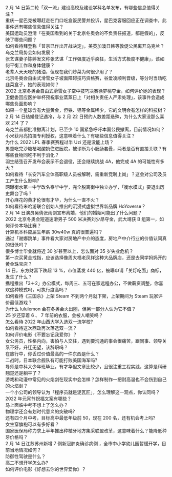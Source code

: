 2 月 14 日第二轮「双一流」建设高校及建设学科名单发布，有哪些信息值得关注？  
重庆一星巴克被曝赶走在门口吃盒饭民警并投诉，星巴克客服回应正在调查中，此事件还有哪些信息值得关注？  
美国运动员澄清「在美国看到的关于北京冬奥会的不负责任报道，都是假的」，反映了哪些问题？  
如何看待拜登称「普京已作出开战决定」，美英加澳日韩等敦促公民离开乌克兰？乌克兰局势会如何发展？  
张艺谋妻子陈婷发文称张艺谋「工作强度近乎疯狂，生活方式极度不健康」，该如何平衡工作和身体健康？  
老辈人天天吃的猪油，但现在我们炒菜为何很少用了？  
北京冬奥会自由式滑雪女子坡面障碍技巧资格赛，谷爱凌顺利晋级，等分时当场吃韭菜盒子，她的表现如何？  
2022 北京冬奥会自由式滑雪女子空中技巧决赛徐梦桃夺金，如何评价她的表现？  
卫健委回应医护举杯预祝事业蒸蒸日上「对相关责任人严肃处理」，该事件会造成哪些负面影响？  
如果一个星球含有大量黄金，但铁、铝等金属稀少，它的文明会有怎样的科技树？  
2 月 14 日结婚登记遇冷，与 2 月 22 日预约人数差距悬殊，为什么大家没那么喜欢 214 了？  
乌克兰首都批准撤离计划，已至少 10 国紧急呼吁本国公民撤离，目前情况如何？  
小米获月亮拍摄专利授权，这意味着什么？有哪些信息值得关注？  
为什么 2022 LPL 春季赛赛程过半 Uzi 还是没能上场？  
男童吃完沙糖桔喝酸奶住进医院，被诊断为小肠肠套叠，两者是否有直接关联？有哪些食物同吃不利于消化？  
羽生结弦召开发布会表示不会退役，还会继续挑战 4A，他完成 4A 的可能性有多大？  
如何看待「长安汽车全体高职级人员被解聘，需重新竞聘上岗」？这会对公司及员工产生什么影响?  
网曝衡水第一中学改名泰华中学，完全脱离衡中独立办学，「衡水模式」要退出历史舞台了吗？  
开心麻花的黄才伦很有才华，为什么一直不火？  
如何看待米哈游联合创始人推出的沉浸式虚拟世界新品牌 HoYoverse？  
2 月 14 日演员吴倩张雨剑宣布离婚，他们的婚姻可能出了什么问题？  
2022 北京冬奥会短道速滑男子 500 米决赛刘少昂夺金，武大靖获 B 组第一，如何评价本场比赛？  
计算机本科应届生年薪 30w40w 真的很普遍吗？  
通过「谢娜跳单」事件看大家对房地产中介的态度，房地产中介行业的价值认同真的很低吗？  
很多博士毕业就将近 30 岁甚至以上，怎么面对 35 岁失业危机？  
第一次买黄金戒指，应该选择像周大福老凤祥这种大品牌店，还是去同学妈妈开的黄金珠宝店？  
14 日，东方财富下跌超 13 %，市值蒸发 440 亿，被曝申请「关灯吃面」商标，发生了什么？  
携程推出「3＋2」办公模式，每周三、五可在家远程办公，不做薪资调整，你喜欢这种模式吗，可执行度高吗？  
如何看待《三国杀》上架 Steam 不到两个月就下架，上架期间为 Steam 玩家评价最低游戏？  
为什么 lululemon 会在冬奥会火出圈，但另一部分人认为它不值？  
25 岁还穿着 6 、 7 年前的衣服，会被人嘲笑吗？  
怎么看待 2022 年山西大学入选双一流学校?  
如何看待这次西政再次落选双一流？  
如何评价电影《不要忘记我爱你》？  
女公务员，性格内向，害怕与人交往，遇到要沟通的事会很痛苦，跟同事、领导关系不好，升迁无望，该辞职吗？  
在旅行中，你丢过价值最高的一件东西是什么？  
二战时，日本联合舰队有可能打败美国海军吗?  
导师是中科大少年班毕业，有才华但文章比较少，且很注重工程实践，这算是科研翘楚还是躺平了？  
游戏和动漫中常见的火焰剑在现实中会怎样？怎样制作一把耐高温也不会伤到自己的火焰剑？  
一个小公司的领导认为「程序员就是泥瓦匠」，怎么理解这一观点，你认同吗？  
2022 年元宵节祝福文案有哪些？  
马上面临中考不想上了怎么办？  
物理学还会有划时代意义的突破吗?  
还有四个月中考，目标高中最低年级前 50，现在 200 名，还有机会考上吗?  
女生穿旗袍可以有多好看？  
国家医保局称力求上半年推出种植牙地方集采联盟改革，这意味着什么？能降低种牙价格吗？  
2 月 14 日江苏苏州新增 7 例新冠肺炎确诊病例 ，全市中小学幼儿园暂缓开学，目前当地情况如何？  
防御性驾驶是什么？  
高二不想开学怎么办?  
如何评价电影《好想去你的世界爱你》？  
